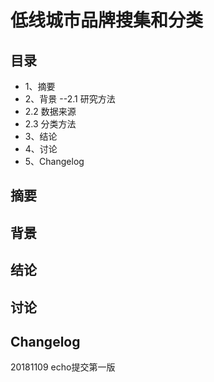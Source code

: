 # 低线城市品牌搜集和分类

## 目录
- 1、摘要
- 2、背景
 --2.1 研究方法
 - 2.2 数据来源
 - 2.3 分类方法
- 3、结论
- 4、讨论
- 5、Changelog


## 摘要




## 背景



## 结论




## 讨论







## Changelog
20181109 echo提交第一版
